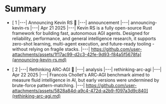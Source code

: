 # Summary

- [ 1 |---| Announcing Kevin RS 🚀 |---| announcement |---| announcing-kevin-rs |---| Apr 21 2025 |---| Kevin RS is a fully open-source Rust framework for building fast, autonomous AGI agents. Designed for reliability, performance, and general intelligence research, it supports zero-shot learning, multi-agent execution, and future-ready tooling - without relying on fragile stacks. |---| https://github.com/user-attachments/assets/1f17ac99-d2c3-42fe-9d93-f84a5f5678fa](announcing-kevin-rs.md)

- [ 2 |---| Rethinking ARC‑AGI 🧠 |---| analysis |---| rethinking-arc-agi |---| Apr 22 2025 |---| Francois Chollet's ARC‑AGI benchmark aimed to measure fluid intelligence in AI, but early versions were undermined by brute-force pattern-matching. |---| https://github.com/user-attachments/assets/5828a84d-a9c4-472d-a2b9-f097a3d9c840](rethinking-arc-agi.md)
